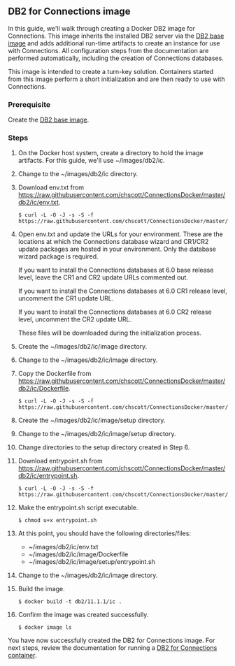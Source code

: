 ## DB2 for Connections image

In this guide, we'll walk through creating a Docker DB2 image for Connections. This image inherits the installed DB2 server
via the [DB2 base image](db2_base.md) and adds additional run-time artifacts to create an instance for use with 
Connections. All configuration steps from the documentation are performed automatically, including the creation of 
Connections databases.

This image is intended to create a turn-key solution. Containers started from this image perform a short initialization and
are then ready to use with Connections.

### Prerequisite

Create the [DB2 base image](db2_base.md).

### Steps

1. On the Docker host system, create a directory to hold the image artifacts. For this guide, we'll use ~/images/db2/ic.

2. Change to the ~/images/db2/ic directory.

3. Download env.txt from https://raw.githubusercontent.com/chscott/ConnectionsDocker/master/db2/ic/env.txt.
   
   ```
   $ curl -L -O -J -s -S -f https://raw.githubusercontent.com/chscott/ConnectionsDocker/master/db2/ic/env.txt
   ```
 
4. Open env.txt and update the URLs for your environment. These are the locations at which the Connections database wizard
   and CR1/CR2 update packages are hosted in your environment. Only the database wizard package is required. 
   
   If you want to install the Connections databases at 6.0 base release level, leave the CR1 and CR2 update URLs commented 
   out. 
   
   If you want to install the Connections databases at 6.0 CR1 release level, uncomment the CR1 update URL. 
   
   If you want to install the Connections databases at 6.0 CR2 release level, uncomment the CR2 update URL. 
   
   These files will be downloaded during the initialization process.
   
5. Create the ~/images/db2/ic/image directory.

6. Change to the ~/images/db2/ic/image directory.
   
7. Copy the Dockerfile from https://raw.githubusercontent.com/chscott/ConnectionsDocker/master/db2/ic/Dockerfile. 

   ```
   $ curl -L -O -J -s -S -f https://raw.githubusercontent.com/chscott/ConnectionsDocker/master/db2/ic/Dockerfile
   ```  
   
8. Create the ~/images/db2/ic/image/setup directory.
   
9. Change to the ~/images/db2/ic/image/setup directory.
   
7. Change directories to the setup directory created in Step 6.

9. Download entrypoint.sh from https://raw.githubusercontent.com/chscott/ConnectionsDocker/master/db2/ic/entrypoint.sh.

   ```
   $ curl -L -O -J -s -S -f https://raw.githubusercontent.com/chscott/ConnectionsDocker/master/db2/ic/entrypoint.sh
   ```

9. Make the entrypoint.sh script executable.

   ```
   $ chmod u+x entrypoint.sh
   ```
   
10. At this point, you should have the following directories/files:

    - ~/images/db2/ic/env.txt
    - ~/images/db2/ic/image/Dockerfile
    - ~/images/db2/ic/image/setup/entrypoint.sh
   
11. Change to the ~/images/db2/ic/image directory.

12. Build the image.

    ```
    $ docker build -t db2/11.1.1/ic .
    ```
    
13. Confirm the image was created successfully.

    ```
    $ docker image ls
    ```
    
You have now successfully created the DB2 for Connections image. For next steps, review the documentation for running a 
[DB2 for Connections container](doc/containers/db2_ic.md).